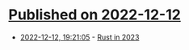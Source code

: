 # [Published on 2022-12-12](index.md)

* [2022-12-12, 19:21:05](https://lobste.rs/s/kstnhp/rust_2023) - [Rust in 2023](https://www.ncameron.org/blog/rust-in-2023/)
